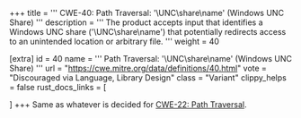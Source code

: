 +++
title = '''
CWE-40: Path Traversal: '\\UNC\share\name\' (Windows UNC Share)
'''
description	= '''
The product accepts input that identifies a Windows UNC share ('\\UNC\share\name') that potentially redirects access to an unintended location or arbitrary file.
'''
weight = 40

[extra]
id = 40
name = '''
Path Traversal: '\\UNC\share\name\' (Windows UNC Share)
'''
url = "https://cwe.mitre.org/data/definitions/40.html"
vote = "Discouraged via Language, Library Design"
class = "Variant"
clippy_helps = false
rust_docs_links = [

]
+++
Same as whatever is decided for [CWE-22: Path Traversal](/rust-are-we-secure-yet/cwes/cwe-22).
